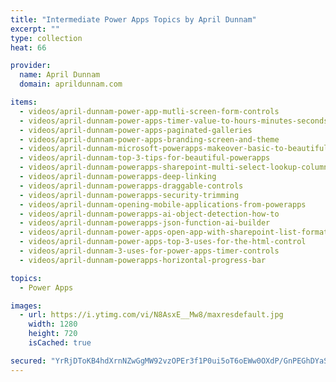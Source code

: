 ```yaml
---
title: "Intermediate Power Apps Topics by April Dunnam"
excerpt: ""
type: collection
heat: 66

provider:
  name: April Dunnam
  domain: aprildunnam.com

items:
  - videos/april-dunnam-power-app-mutli-screen-form-controls
  - videos/april-dunnam-power-apps-timer-value-to-hours-minutes-seconds
  - videos/april-dunnam-power-apps-paginated-galleries
  - videos/april-dunnam-power-apps-branding-screen-and-theme
  - videos/april-dunnam-microsoft-powerapps-makeover-basic-to-beautiful
  - videos/april-dunnam-top-3-tips-for-beautiful-powerapps
  - videos/april-dunnam-powerapps-sharepoint-multi-select-lookup-columns
  - videos/april-dunnam-powerapps-deep-linking
  - videos/april-dunnam-powerapps-draggable-controls
  - videos/april-dunnam-powerapps-security-trimming
  - videos/april-dunnam-opening-mobile-applications-from-powerapps
  - videos/april-dunnam-powerapps-ai-object-detection-how-to
  - videos/april-dunnam-powerapps-json-function-ai-builder
  - videos/april-dunnam-power-apps-open-app-with-sharepoint-list-formatting
  - videos/april-dunnam-power-apps-top-3-uses-for-the-html-control
  - videos/april-dunnam-3-uses-for-power-apps-timer-controls
  - videos/april-dunnam-powerapps-horizontal-progress-bar

topics:
  - Power Apps

images:
  - url: https://i.ytimg.com/vi/N8AsxE__Mw8/maxresdefault.jpg
    width: 1280
    height: 720
    isCached: true

secured: "YrRjDToKB4hdXrnNZwGgMW92vzOPEr3f1P0ui5oT6oEWw0OXdP/GnPEGhDYaSCiJacbgBS3l7DGJdFYROtFMAx0TZStBL+KvAaPypPF0qiKBJG9BiSwuzVTI6EJCOudqfzW45E23MPIx6sNtDKhqaogU+R5mf0b4Nz/e5ldh02pMZ7dbvzJE3lNYPDbOCDJFG0L8MX1SuGY5Ad/P2X9aylvepDcD9FIuMnez7r1mVyBB0TCX8x3TGLi1bpf1RxS329J3PNthJvRpCbCMzeGkfNEdUAUDl6W8w4FzXZcTlVxGLjC6c13zPfSlSu7BbYVQSNOs53R+Mk/RdOCBSxUYkvcIj8TAfTIEAW1+XKcYb6Q=;YjUIr+NWoK4hOOvQR9SMtg=="
---
```


